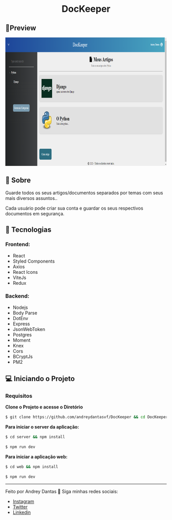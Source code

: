 
<h1 align="center">DocKeeper</h1>

## 🔖Preview
<p align="center" >
	  <img alt="Layout" src=".github/preview.png" widht="400px" height="400px">
	</p>
 
  
## 📜 Sobre
<p>
Guarde todos os seus artigos/documentos separados por temas com seus mais diversos assuntos..
</p>
<p>
	Cada usuário pode criar sua conta e guardar os seus respectivos documentos em segurança.
</p>

## 🚀 Tecnologias
### Frontend:
- React
- Styled Components
- Axios
- React Icons
- ViteJs
- Redux

### Backend:
- Nodejs
- Body Parse
- DotEnv
- Express
- JsonWebToken
- Postgres
- Moment
- Knex
- Cors
- BCryptJs
- PM2


## 💻 Iniciando o Projeto


### Requisitos

**Clone o Projeto e acesse o Diretório**

```bash
$ git clone https://github.com/andreydantasvf/DocKeeper && cd DocKeeper
```

**Para iniciar o server da aplicação:**
```bash
$ cd server && npm install
```
```bash
$ npm run dev
```

**Para iniciar a aplicação web:**
```bash
$ cd web && npm install
```
```bash
$ npm run dev
```

---
Feito por Andrey Dantas 👋 Siga minhas redes sociais:
- [Instagram](https://www.instagram.com/andreydantasvf/)
- [Twitter](https://twitter.com/andreydantasvf)
- [Linkedin](https://www.linkedin.com/in/andreydantasvf/)